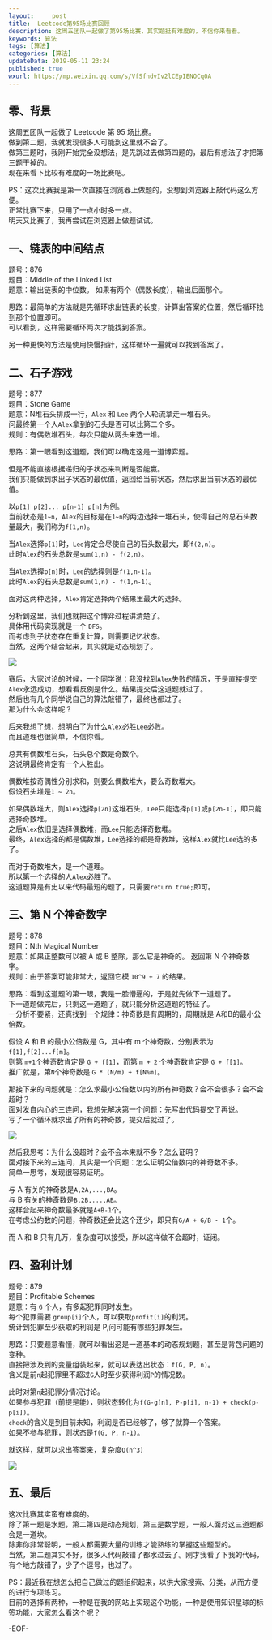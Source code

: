 ```yaml
---   
layout:     post  
title:  Leetcode第95场比赛回顾  
description: 这周五团队一起做了第95场比赛，其实题挺有难度的，不信你来看看。    
keywords: 算法  
tags: [算法]    
categories: [算法]  
updateData: 2019-05-11 23:24   
published: true 
wxurl: https://mp.weixin.qq.com/s/VfSfndvIv2lCEpIENOCq0A  
---  
```



## 零、背景


这周五团队一起做了 Leetcode 第 95 场比赛。  
做到第二题，我就发现很多人可能到这里就不会了。  
做第三题时，我刚开始完全没想法，是先跳过去做第四题的，最后有想法了才把第三题干掉的。  
现在来看下比较有难度的一场比赛吧。  


PS：这次比赛我是第一次直接在浏览器上做题的，没想到浏览器上敲代码这么方便。  
正常比赛下来，只用了一点小时多一点。  
明天又比赛了，我再尝试在浏览器上做题试试。  


## 一、链表的中间结点  


题号：876  
题目：Middle of the Linked List  
题意：输出链表的中位数。 如果有两个（偶数长度），输出后面那个。  


思路：最简单的方法就是先循环求出链表的长度，计算出答案的位置，然后循环找到那个位置即可。  
可以看到，这样需要循环两次才能找到答案。  


另一种更快的方法是使用快慢指针，这样循环一遍就可以找到答案了。  


## 二、石子游戏  


题号：877  
题目：Stone Game  
题意：N堆石头排成一行，`Alex` 和 `Lee` 两个人轮流拿走一堆石头。  
问最终第一个人`Alex`拿到的石头是否可以比第二个多。  
规则：有偶数堆石头，每次只能从两头来选一堆。  


思路：第一眼看到这道题，我们可以确定这是一道博弈题。  


但是不能直接根据递归的子状态来判断是否能赢。  
我们只能做到求出子状态的最优值，返回给当前状态，然后求出当前状态的最优值。  


以`p[1] p[2]... p[n-1] p[n]`为例。  
当前状态是`1~n`，`Alex`的目标是在`1~n`的两边选择一堆石头，使得自己的总石头数量最大，我们称为`f(1,n)`。  


当`Alex`选择`p[1]`时，`Lee`肯定会尽使自己的石头数最大，即`f(2,n)`。  
此时`Alex`的石头总数是`sum(1,n) - f(2,n)`。 


当`Alex`选择`p[n]`时，`Lee`的选择则是`f(1,n-1)`。  
此时`Alex`的石头总数是`sum(1,n) - f(1,n-1)`。  


面对这两种选择，`Alex`肯定选择两个结果里最大的选择。  


分析到这里，我们也就把这个博弈过程讲清楚了。  
具体用代码实现就是一个 `DFS`。  
而考虑到子状态存在重复计算，则需要记忆状态。  
当然，这两个结合起来，其实就是动态规划了。  


![](https://res2019.tiankonguse.com/images/2019/05/11/001.png)  


赛后，大家讨论的时候，一个同学说：我没找到`Alex`失败的情况，于是直接提交`Alex`永远成功，想看看反例是什么。结果提交后这道题就过了。  
然后也有几个同学说自己的算法敲错了，最终也都过了。  
那为什么会这样呢？  


后来我想了想，想明白了为什么`Alex`必胜`Lee`必败。  
而且道理也很简单，不信你看。  


总共有偶数堆石头，石头总个数是奇数个。  
这说明最终肯定有一个人胜出。  


偶数堆按奇偶性分别求和，则要么偶数堆大，要么奇数堆大。  
假设石头堆是`1 ~ 2n`。  


如果偶数堆大，则`Alex`选择`p[2n]`这堆石头，`Lee`只能选择`p[1]`或`p[2n-1]`，即只能选择奇数堆。  
之后`Alex`依旧是选择偶数堆，而`Lee`只能选择奇数堆。  
最终，`Alex`选择的都是偶数堆，`Lee`选择的都是奇数堆，这样`Alex`就比`Lee`选的多了。  


而对于奇数堆大，是一个道理。  
所以第一个选择的人`Alex`必胜了。  
这道题算是有史以来代码最短的题了，只需要`return true;`即可。  


## 三、第 N 个神奇数字  


题号：878  
题目：Nth Magical Number  
题意：如果正整数可以被 A 或 B 整除，那么它是神奇的。 返回第 N 个神奇数字。  
规则：由于答案可能非常大，返回它模 `10^9 + 7` 的结果。  


思路：看到这道题的第一眼，我是一脸懵逼的，于是就先做下一道题了。  
下一道题做完后，只剩这一道题了，就只能分析这道题的特征了。  
一分析不要紧，还真找到一个规律：神奇数是有周期的，周期就是 A和B的最小公倍数。  


假设 A 和 B 的最小公倍数是 G，其中有 m 个神奇数，分别表示为`f[1],f[2]...f[m]`。  
则第 `m+1`个神奇数肯定是 `G + f[1]`，而第 `m + 2` 个神奇数肯定是 `G + f[1]`。  
推广就是，第`N`个神奇数是 `G * (N/m) + f[N%m]`。  


那接下来的问题就是：怎么求最小公倍数以内的所有神奇数？会不会很多？会不会超时？  
面对发自内心的三连问，我想先解决第一个问题：先写出代码提交了再说。  
写了一个循环就求出了所有的神奇数，提交后就过了。  


![](https://res2019.tiankonguse.com/images/2019/05/11/003.png)  


然后我思考：为什么没超时？会不会本来就不多？怎么证明？  
面对接下来的三连问，其实是一个问题：怎么证明公倍数内的神奇数不多。  
简单一思考，发现很容易证明。  


与 A 有关的神奇数是`A,2A,...,BA`。  
与 B 有关的神奇数是`B,2B,...,AB`。  
这样合起来神奇数最多就是`A+B-1`个。  
在考虑公约数的问题，神奇数还会比这个还少，即只有`G/A + G/B - 1`个。  


而 A 和 B 只有几万，复杂度可以接受，所以这样做不会超时，证闭。  



## 四、盈利计划  


题号：879  
题目：Profitable Schemes  
题意：有 `G` 个人，有多起犯罪同时发生。  
每个犯罪需要 `group[i]`个人，可以获取`profit[i]`的利润。  
统计到犯罪至少获取的利润是 P,问可能有哪些犯罪发生。  


思路：只要题意看懂，就可以看出这是一道基本的动态规划题，甚至是背包问题的变种。  
直接把涉及到的变量组装起来，就可以表达出状态：`f(G, P, n)`。  
含义是前`n`起犯罪里不超过`G`人时至少获得利润`P`的情况数。  


此时对第`n`起犯罪分情况讨论。  
如果参与犯罪（前提是能），则状态转化为`f(G-g[n], P-p[i], n-1) + check(p-p[i])`。  
`check`的含义是到目前未知，利润是否已经够了，够了就算一个答案。  
如果不参与犯罪，则状态是`f(G, P, n-1)`。  


就这样，就可以求出答案来，复杂度`O(n^3)`  


![](https://res2019.tiankonguse.com/images/2019/05/11/004.png)  


## 五、最后  


这次比赛其实蛮有难度的。  
除了第一题是水题，第二第四是动态规划，第三是数学题，一般人面对这三道题都会是一道坎。  
除非你非常聪明，一般人都需要大量的训练才能熟练的掌握这些题型的。  
当然，第二题其实不好，很多人代码敲错了都水过去了。刚才我看了下我的代码，有个地方敲错了，少了个逗号，也过了。  


PS：最近我在想怎么把自己做过的题组织起来，以供大家搜索、分类，从而方便的进行专项练习。  
目前的选择有两种，一种是在我的网站上实现这个功能，一种是使用知识星球的标签功能，大家怎么看这个呢？  


-EOF-  


